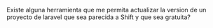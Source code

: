 Existe alguna herramienta que me permita actualizar la version de un proyecto de laravel que sea parecida a Shift y que sea gratuita?